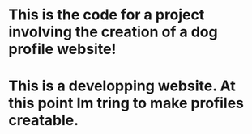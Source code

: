 # This is the code for a project involving the creation of a dog profile website!
# This is a developping website. At this point Im tring to make profiles creatable.
